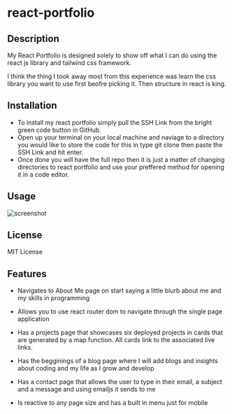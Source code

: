 # react-portfolio

## Description

My React Portfolio is designed solely to show off what I can do using the react js library and tailwind css framework.

I think the thing I took away most from this experience was learn the css library you want to use first beofre picking it. Then structure in react is king.

## Installation

- To install my react portfolio simply pull the SSH Link from the bright green code button in GitHub.
- Open up your terminal on your local machine and naviage to a directory you would like to store the code for this in type git clone then paste the SSH Link and hit enter.
- Once done you will have the full repo then it is just a matter of changing directories to react portfolio and use your preffered method for opening it in a code editor.

## Usage



![screenshot](./assets/routes.png)

## License

MIT License

## Features

- Navigates to About Me page on start saying a little blurb about me and my skills in programming

- Allows you to use react router dom to navigate through the single page application

- Has a projects page that showcases six deployed projects in cards that are generated by a map function. All cards link to the associated live links.

- Has the begginings of a blog page where I will add blogs and insights about coding and my life as I grow and develop

- Has a contact page that allows the user to type in their email, a subject and a message and using emailjs it sends to me

- Is reactive to any page size and has a built in menu just for mobile

